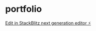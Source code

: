 # portfolio

[Edit in StackBlitz next generation editor ⚡️](https://stackblitz.com/~/github.com/shanisarchive/portfolio)